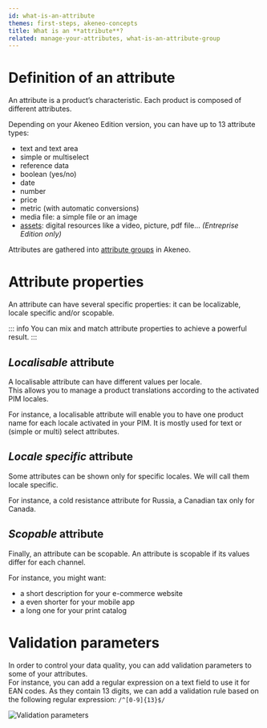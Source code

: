 ```yaml
---
id: what-is-an-attribute
themes: first-steps, akeneo-concepts
title: What is an **attribute**?
related: manage-your-attributes, what-is-an-attribute-group
---
```


# Definition of an attribute

An attribute is a product’s characteristic. Each product is composed of different attributes.

Depending on your Akeneo Edition version, you can have up to 13 attribute types:
- text and text area
- simple or multiselect
- reference data
- boolean (yes/no)
- date
- number
- price
- metric (with automatic conversions)
- media file: a simple file or an image
- [assets](/articles/work-with-assets.html): digital resources like a video, picture, pdf file... _(Entreprise Edition only)_

Attributes are gathered into [attribute groups](/articles/what-is-an-attribute-group.html) in Akeneo.

# Attribute properties
An attribute can have several specific properties: it can be localizable, locale specific and/or scopable.

::: info
You can mix and match attribute properties to achieve a powerful result.
:::

## _Localisable_ attribute

A localisable attribute can have different values per locale.  
This allows you to manage a product translations according to the activated PIM locales.  

For instance, a localisable attribute will enable you to have one product name for each locale activated in your PIM. It is mostly used for text or (simple or multi) select attributes.

## _Locale specific_ attribute

Some attributes can be shown only for specific locales. We will call them locale specific.

For instance, a cold resistance attribute for Russia, a Canadian tax only for Canada.

## _Scopable_ attribute

Finally, an attribute can be scopable. An attribute is scopable if its values differ for each channel.

For instance, you might want:
- a short description for your e-commerce website
- a even shorter for your mobile app
- a long one for your print catalog

# Validation parameters

In order to control your data quality, you can add validation parameters to some of your attributes.  
For instance, you can add a regular expression on a text field to use it for EAN codes. As they contain 13 digits, we can add a validation rule based on the following regular expression: `/^[0-9]{13}$/`

![Validation parameters](../img/Settings_EAN.png)
